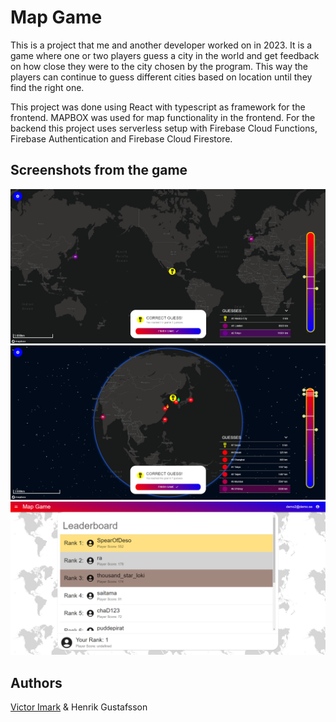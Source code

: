 # Map Game
This is a project that me and another developer worked on in 2023. It is a game where one or two players guess a city in the world and get feedback on how close they were to the city chosen by the program. This way the players can continue to guess different cities based on location until they find the right one.

This project was done using React with typescript as framework for the frontend. MAPBOX was used for map functionality in the frontend.
For the backend this project uses serverless setup with Firebase Cloud Functions, Firebase Authentication and Firebase Cloud Firestore.

## Screenshots from the game

![Screenshot](screenshot_1.png)
![Screenshot](screenshot_2.png)
![Screenshot](screenshot_3.png)

## Authors
[Victor Imark](https://github.com/v-imark) & Henrik Gustafsson